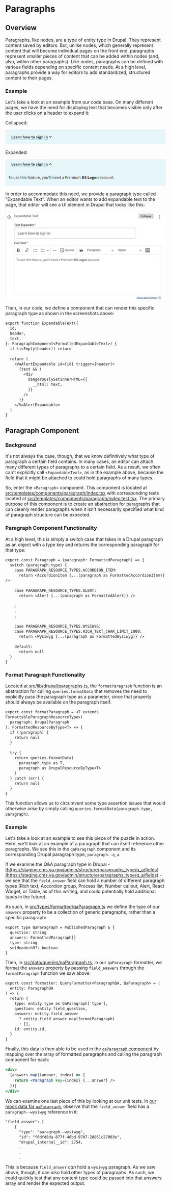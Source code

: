 # Paragraphs

## Overview

Paragraphs, like nodes, are a type of entity type in Drupal. They represent content saved by editors. But, unlike nodes, which generally represent content that will become individual pages on the front end, paragraphs represent smaller pieces of content that can be added within nodes (and, also, within other paragraphs). Like nodes, paragraphs can be defined with various fields depending on specific content needs. At a high level, paragraphs provide a way for editors to add standardized, structured content to their pages.

### Example

Let's take a look at an example from our code base. On many different pages, we have the need for displaying text that becomes visible only after the user clicks on a header to expand it:

Collapsed:

![Expandable text in collapsed state](./images/expandable-text-collapsed.png)

Expanded:

![Expandable text in expanded state](./images/expandable-text-expanded.png)

In order to accommodate this need, we provide a paragraph type called "Expandable Text". When an editor wants to add expandable text to the page, that editor will see a UI element in Drupal that looks like this:

![Expandable text UI in Drupal](./images/expandable-text-editor.png)

Then, in our code, we define a component that can render this specific paragraph type as shown in the screenshots above:

```
export function ExpandableText({
  id,
  header,
  text,
}: ParagraphComponent<FormattedExpandableText>) {
  if (isEmpty(header)) return

  return (
    <VaAlertExpandable id={id} trigger={header}>
      {text && (
        <div
          dangerouslySetInnerHTML={{
            __html: text,
          }}
        />
      )}
    </VaAlertExpandable>
  )
}
```

## Paragraph Component

### Background

It's not always the case, though, that we know definitively what type of paragraph a certain field contains. In many cases, an editor can attach many different types of paragraphs to a certain field. As a result, we often can't explicitly call `<ExpandableText>`, as in the example above, because the field that it might be attached to could hold paragraphs of many types.

So, enter the `<Paragraph>` component. This component is located at [src/templates/components/paragraph/index.tsx](https://github.com/department-of-veterans-affairs/next-build/blob/main/src/templates/components/paragraph/index.tsx) with corresponding tests located at [src/templates/components/paragraph/index.test.tsx](https://github.com/department-of-veterans-affairs/next-build/blob/main/src/templates/components/paragraph/index.test.tsx). The primary purpose of this component is to create an abstraction for paragraphs that can cleanly render paragraphs when it isn't necessarily specified what kind of paragraph structure can be expected.

### Paragraph Component Functionality

At a high level, this is simply a switch case that takes in a Drupal paragraph as an object with a type key and returns the corresponding paragraph for that type:

```
export const Paragraph = (paragraph: FormattedParagraph) => {
  switch (paragraph.type) {
    case PARAGRAPH_RESOURCE_TYPES.ACCORDION_ITEM:
      return <AccordionItem {...(paragraph as FormattedAccordionItem)} />

    case PARAGRAPH_RESOURCE_TYPES.ALERT:
      return <Alert {...(paragraph as FormattedAlert)} />

    .
    .
    .

    case PARAGRAPH_RESOURCE_TYPES.WYSIWYG:
    case PARAGRAPH_RESOURCE_TYPES.RICH_TEXT_CHAR_LIMIT_1000:
      return <Wysiwyg {...(paragraph as FormattedWysiwyg)} />

    default:
      return null
  }
}
```

### Format Paragraph Functionality

Located at [src/lib/drupal/paragraphs.ts](https://github.com/department-of-veterans-affairs/next-build/blob/main/src/lib/drupal/paragraphs.ts), the `formatParagraph` function is an abstraction for calling `queries.formatData` that removes the need to explicitly pass the paragraph type as a parameter, since that property should always be available on the paragraph itself.

```
export const formatParagraph = <T extends FormattableParagraphResourceType>(
  paragraph: DrupalParagraph
): FormattedResourceByType<T> => {
  if (!paragraph) {
    return null
  }

  try {
    return queries.formatData(
      paragraph.type as T,
      paragraph as DrupalResourceByType<T>
    )
  } catch (err) {
    return null
  }
}
```

This function allows us to circumvent some type assertion issues that would otherwise arise by simply calling `queries.formatData(paragraph.type, paragraph)`.

### Example

Let's take a look at an example to see this piece of the puzzle in action. Here, we'll look at an example of a paragraph that can itself reference other paragraphs. We see this in the `qaParagraph` component and its corresponding Drupal paragraph type, `paragraph--q_a`.

If we examine the Q&A paragraph type in Drupal - [https://staging.cms.va.gov/admin/structure/paragraphs_type/q_a/fields](https://staging.cms.va.gov/admin/structure/paragraphs_type/q_a/fields) - we see that the `field_answer` field can hold a number of different paragraph types (Rich text, Accordion group, Process list, Number callout, Alert, React Widget, or Table, as of this writing, and could potentially hold additional types in the future).

As such, in [src/types/formatted/qaParagraph.ts](https://github.com/department-of-veterans-affairs/next-build/blob/main/src/types/formatted/qaParagraph.ts) we define the type of our `answers` property to be a collection of generic paragraphs, rather than a specific paragraph:

```
export type QaParagraph = PublishedParagraph & {
  question: string
  answers: FormattedParagraph[]
  type: string
  setHeaderh3?: boolean
}
```

Then, in [src/data/queries/qaParagraph.ts](https://github.com/department-of-veterans-affairs/next-build/blob/main/src/data/queries/qaParagraph.ts), in our `qaParagraph` formatter, we format the `answers` property by passing `field_answers` through the `formatParagraph` function we saw above:

```
export const formatter: QueryFormatter<ParagraphQA, QaParagraph> = (
  entity: ParagraphQA
) => {
  return {
    type: entity.type as QaParagraph['type'],
    question: entity.field_question,
    answers: entity.field_answer
      ? entity.field_answer.map(formatParagraph)
      : [],
    id: entity.id,
  }
}
```

Finally, this data is then able to be used in the [`qaParagraph` component](https://github.com/department-of-veterans-affairs/next-build/blob/main/src/templates/components/qaParagraph/index.tsx) by mapping over the array of formatted paragraphs and calling the paragraph component for each:

```jsx
<div>
  {answers.map((answer, index) => {
    return <Paragraph key={index} {...answer} />
  })}
</div>
```

We can examine one last piece of this by looking at our unit tests. In [our mock data for `qaParagraph`](https://github.com/department-of-veterans-affairs/next-build/blob/main/src/mocks/qaParagraph.mock.json), observe that the `field_answer` field has a `paragraph--wysiwyg` reference in it:

```
"field_answer": [
    {
      "type": "paragraph--wysiwyg",
      "id": "f6dfd8da-877f-46bd-9707-28861c27003e",
      "drupal_internal__id": 2754,
      .
      .
      .
```

This is because `field_answer` _can_ hold a `wysiwyg` paragraph. As we saw above, though, it can _also_ hold other types of paragraphs. As such, we could quickly test that any content type could be passed into that answers array and render the expected output.
